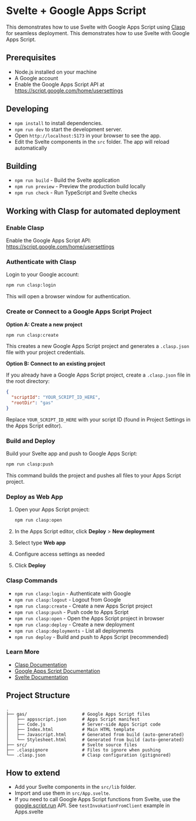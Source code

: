 # Svelte + Google Apps Script

This demonstrates how to use Svelte with Google Apps Script using [Clasp](https://developers.google.com/apps-script/guides/clasp) for seamless deployment.
This demonstrates how to use Svelte with Google Apps Script.

## Prerequisites

- Node.js installed on your machine
- A Google account
- Enable the Google Apps Script API at https://script.google.com/home/usersettings

## Developing

- `npm install` to install dependencies.
- `npm run dev` to start the development server.
- Open `http://localhost:5173` in your browser to see the app.
- Edit the Svelte components in the `src` folder. The app will reload automatically

## Building
- `npm run build` - Build the Svelte application
- `npm run preview` - Preview the production build locally
- `npm run check` - Run TypeScript and Svelte checks


## Working with Clasp for automated deployment

### Enable Clasp

Enable the Google Apps Script API: https://script.google.com/home/usersettings

### Authenticate with Clasp

Login to your Google account:

```bash
npm run clasp:login
```

This will open a browser window for authentication.

### Create or Connect to a Google Apps Script Project

**Option A: Create a new project**

```bash
npm run clasp:create
```

This creates a new Google Apps Script project and generates a `.clasp.json` file with your project credentials.

**Option B: Connect to an existing project**

If you already have a Google Apps Script project, create a `.clasp.json` file in the root directory:

```json
{
  "scriptId": "YOUR_SCRIPT_ID_HERE",
  "rootDir": "gas"
}
```

Replace `YOUR_SCRIPT_ID_HERE` with your script ID (found in Project Settings in the Apps Script editor).

### Build and Deploy

Build your Svelte app and push to Google Apps Script:

```bash
npm run clasp:push
```

This command builds the project and pushes all files to your Apps Script project.

### Deploy as Web App

1. Open your Apps Script project:
   ```bash
   npm run clasp:open
   ```

2. In the Apps Script editor, click **Deploy** > **New deployment**
3. Select type **Web app**
4. Configure access settings as needed
5. Click **Deploy**

### Clasp Commands
- `npm run clasp:login` - Authenticate with Google
- `npm run clasp:logout` - Logout from Google
- `npm run clasp:create` - Create a new Apps Script project
- `npm run clasp:push` - Push code to Apps Script
- `npm run clasp:open` - Open the Apps Script project in browser
- `npm run clasp:deploy` - Create a new deployment
- `npm run clasp:deployments` - List all deployments
- `npm run deploy` - Build and push to Apps Script (recommended)


### Learn More

- [Clasp Documentation](https://developers.google.com/apps-script/guides/clasp)
- [Google Apps Script Documentation](https://developers.google.com/apps-script)
- [Svelte Documentation](https://svelte.dev/docs)

## Project Structure

```
.
├── gas/                     # Google Apps Script files
│   ├── appsscript.json      # Apps Script manifest
│   ├── Code.js              # Server-side Apps Script code
│   ├── Index.html           # Main HTML template
│   ├── Javascript.html      # Generated from build (auto-generated)
│   └── Stylesheet.html      # Generated from build (auto-generated)
├── src/                     # Svelte source files
├── .claspignore             # Files to ignore when pushing
└── .clasp.json              # Clasp configuration (gitignored)
```

## How to extend
- Add your Svelte components in the `src/lib` folder.
- Import and use them in `src/App.svelte`.
- If you need to call Google Apps Script functions from Svelte, use the [google.script.run](https://developers.google.com/apps-script/guides/html/reference/run#code.gs) API. See `testInvokationFromClient` example in Apps.svelte
